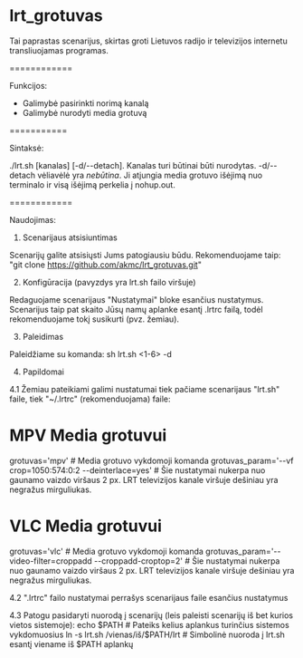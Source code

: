 lrt_grotuvas
============

Tai paprastas scenarijus, skirtas groti Lietuvos radijo ir televizijos internetu transliuojamas programas.

============

Funkcijos:

* Galimybė pasirinkti norimą kanalą
* Galimybė nurodyti media grotuvą
 
===========

Sintaksė:

./lrt.sh [kanalas] [-d/--detach].
Kanalas turi būtinai būti nurodytas. -d/--detach vėliavėlė yra _nebūtina_. Ji atjungia media grotuvo išėjimą nuo terminalo ir visą išėjimą perkelia į nohup.out.

============

Naudojimas:

1. Scenarijaus atsisiuntimas

Scenarijų galite atsisiųsti Jums patogiausiu būdu. Rekomenduojame taip:
"git clone https://github.com/akmc/lrt_grotuvas.git"

2. Konfigūracija (pavyzdys yra lrt.sh failo viršuje)

Redaguojame scenarijaus "Nustatymai" bloke esančius nustatymus. Scenarijus taip pat skaito Jūsų namų aplanke esantį .lrtrc failą, todėl rekomenduojame tokį susikurti (pvz. žemiau).

3. Paleidimas

Paleidžiame su komanda: sh lrt.sh <1-6> -d

4. Papildomai

4.1 Žemiau pateikiami galimi nustatumai tiek pačiame scenarijaus "lrt.sh" faile, tiek "~/.lrtrc" (rekomenduojama) faile:

  # MPV Media grotuvui
  grotuvas='mpv'						# Media grotuvo vykdomoji komanda
  grotuvas_param='--vf crop=1050:574:0:2 --deinterlace=yes'	# Šie nustatymai nukerpa nuo gaunamo vaizdo viršaus 2 px. LRT televizijos kanale viršuje dešiniau yra negražus mirguliukas.


  # VLC Media grotuvui
  grotuvas='vlc'						# Media grotuvo vykdomoji komanda
  grotuvas_param='--video-filter=croppadd --croppadd-croptop=2'	# Šie nustatymai nukerpa nuo gaunamo vaizdo viršaus 2 px. LRT televizijos kanale viršuje dešiniau yra negražus mirguliukas.

4.2 ".lrtrc" failo nustatymai perrašys scenarijaus faile esančius nustatymus

4.3 Patogu pasidaryti nuorodą į scenarijų (leis paleisti scenarijų iš bet kurios vietos sistemoje):
  echo $PATH # Pateiks kelius aplankus turinčius sistemos vykdomuosius
  ln -s lrt.sh /vienas/iš/$PATH/lrt	# Simbolinė nuoroda į lrt.sh esantį viename iš $PATH aplankų
